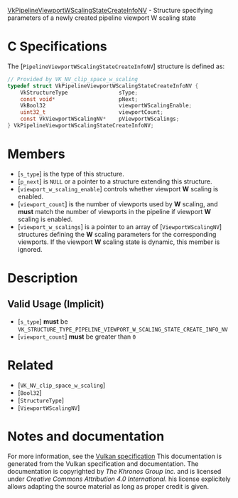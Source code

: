 [VkPipelineViewportWScalingStateCreateInfoNV](https://www.khronos.org/registry/vulkan/specs/1.3-extensions/man/html/VkPipelineViewportWScalingStateCreateInfoNV.html) - Structure specifying parameters of a newly created pipeline viewport W scaling state

# C Specifications
The [`PipelineViewportWScalingStateCreateInfoNV`] structure is defined
as:
```c
// Provided by VK_NV_clip_space_w_scaling
typedef struct VkPipelineViewportWScalingStateCreateInfoNV {
    VkStructureType                sType;
    const void*                    pNext;
    VkBool32                       viewportWScalingEnable;
    uint32_t                       viewportCount;
    const VkViewportWScalingNV*    pViewportWScalings;
} VkPipelineViewportWScalingStateCreateInfoNV;
```

# Members
- [`s_type`] is the type of this structure.
- [`p_next`] is `NULL` or a pointer to a structure extending this structure.
- [`viewport_w_scaling_enable`] controls whether viewport  **W**  scaling is enabled.
- [`viewport_count`] is the number of viewports used by  **W**  scaling, and  **must**  match the number of viewports in the pipeline if viewport  **W**  scaling is enabled.
- [`viewport_w_scalings`] is a pointer to an array of [`ViewportWScalingNV`] structures defining the  **W**  scaling parameters for the corresponding viewports. If the viewport  **W**  scaling state is dynamic, this member is ignored.

# Description
## Valid Usage (Implicit)
-  [`s_type`] **must**  be `VK_STRUCTURE_TYPE_PIPELINE_VIEWPORT_W_SCALING_STATE_CREATE_INFO_NV`
-  [`viewport_count`] **must**  be greater than `0`

# Related
- [`VK_NV_clip_space_w_scaling`]
- [`Bool32`]
- [`StructureType`]
- [`ViewportWScalingNV`]

# Notes and documentation
For more information, see the [Vulkan specification](https://www.khronos.org/registry/vulkan/specs/1.3-extensions/html/vkspec.html)
This documentation is generated from the Vulkan specification and documentation.
The documentation is copyrighted by *The Khronos Group Inc.* and is licensed under *Creative Commons Attribution 4.0 International*.
his license explicitely allows adapting the source material as long as proper credit is given.
        